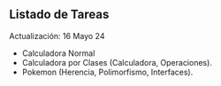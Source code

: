## Listado de Tareas

Actualización: 16 Mayo 24

- Calculadora Normal
- Calculadora por Clases (Calculadora, Operaciones).
- Pokemon (Herencia, Polimorfismo, Interfaces).
